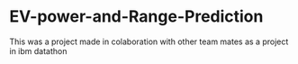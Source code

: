 # EV-power-and-Range-Prediction

This was a project made in colaboration with other team mates as a project in ibm datathon
